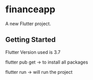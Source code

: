 # financeapp

A new Flutter project.

## Getting Started

Flutter Version used is 3.7 


flutter pub get -> to install all packages

flutter run  ->  will run the project



